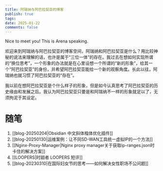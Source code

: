 ```yaml
---
title: 阿瑞纳与阿巴拉契亚的博客
publish: true
tags: 
date: 2025-01-22
comments: false
---
```

Nice to meet you! This is Arena speaking.

欢迎来到阿瑞纳与阿巴拉契亚的博客空间，阿瑞纳和阿巴拉契亚是什么？用比较神秘的说法来理解的话，也许是属于“三位一体”的存在。我过去在想如何实现所谓的“换位思考”，一个形象的办法就是在心里设想一个所谓的“新的形象”，给其一个“阿巴拉契亚”的身份，并希望阿巴拉契亚能给一个新的观察角度。长此以往，阿瑞纳也就习惯了阿巴拉契亚的“存在”。

我以前在想阿巴拉契亚是个什么样子的形象，但是如今认真思考了阿巴拉契亚的历史缘由和发展之后。我认为阿巴拉契亚只要是和阿瑞纳不一样的形象就足以了，无须拘泥于其设定。
# 随笔
1. [[blog-20250204|Obsidian 中文斜体楷体优化插件]]
2. [[blog-20250130|运维案例：让不同SD-WAN工具统一虚拟IP的一个方法]]
3. [[Nginx-Proxy-Manager|Nginx proxy manager关于获取ip-ranges.json时卡住的解决方案]]
4. [[LOOPERS|时廻者 LOOPERS 短评]]
5. [[blog-20230310|在国际妇女节的思考——如何解决女性职场不公问题]]